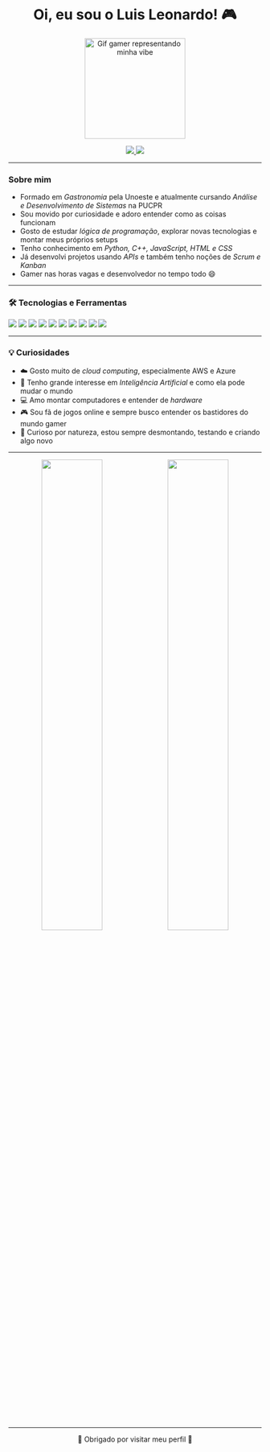 <h1 align="center">Oi, eu sou o Luis Leonardo! 🎮</h1>

<p align="center">
  <img src="./assets/gif-gamer.gif" width="200" alt="Gif gamer representando minha vibe">
</p>

<p align="center">
  <a href="https://www.linkedin.com/in/luis-leonardo-barbosa-e-silva-7099ab203/" target="_blank">
    <img src="https://img.shields.io/badge/LinkedIn-0077B5?style=for-the-badge&logo=linkedin&logoColor=white"/>
  </a>
  <a href="mailto:luisleonardobs@outlook.com">
    <img src="https://img.shields.io/badge/Email-D14836?style=for-the-badge&logo=gmail&logoColor=white"/>
  </a>
</p>

---

### Sobre mim
- Formado em *Gastronomia* pela Unoeste e atualmente cursando *Análise e Desenvolvimento de Sistemas* na PUCPR  
- Sou movido por curiosidade e adoro entender como as coisas funcionam  
- Gosto de estudar *lógica de programação*, explorar novas tecnologias e montar meus próprios setups  
- Tenho conhecimento em *Python, C++, JavaScript, HTML e CSS*  
- Já desenvolvi projetos usando *APIs* e também tenho noções de *Scrum e Kanban*  
- Gamer nas horas vagas e desenvolvedor no tempo todo 😄  

---

### 🛠️ Tecnologias e Ferramentas
<p>
  <img src="https://img.shields.io/badge/Python-3776AB?style=for-the-badge&logo=python&logoColor=white"/>
  <img src="https://img.shields.io/badge/C++-00599C?style=for-the-badge&logo=cplusplus&logoColor=white"/>
  <img src="https://img.shields.io/badge/JavaScript-F7DF1E?style=for-the-badge&logo=javascript&logoColor=black"/>
  <img src="https://img.shields.io/badge/HTML5-E34F26?style=for-the-badge&logo=html5&logoColor=white"/>
  <img src="https://img.shields.io/badge/CSS3-1572B6?style=for-the-badge&logo=css3&logoColor=white"/>
  <img src="https://img.shields.io/badge/Scrum-6DB33F?style=for-the-badge&logo=scrumalliance&logoColor=white"/>
  <img src="https://img.shields.io/badge/Kanban-FF6F00?style=for-the-badge&logo=trello&logoColor=white"/>
  <img src="https://img.shields.io/badge/VSCode-007ACC?style=for-the-badge&logo=visual-studio-code&logoColor=white"/>
  <img src="https://img.shields.io/badge/Git-F05032?style=for-the-badge&logo=git&logoColor=white"/>
  <img src="https://img.shields.io/badge/GitHub-181717?style=for-the-badge&logo=github&logoColor=white"/>
</p>

---

### 💡 Curiosidades
- ☁️ Gosto muito de *cloud computing*, especialmente AWS e Azure  
- 🧠 Tenho grande interesse em *Inteligência Artificial* e como ela pode mudar o mundo  
- 💻 Amo montar computadores e entender de *hardware*  
- 🎮 Sou fã de jogos online e sempre busco entender os bastidores do mundo gamer  
- 🧩 Curioso por natureza, estou sempre desmontando, testando e criando algo novo  

---

<div align="center">

  <img width="49%" src="https://github-readme-stats.vercel.app/api?username=LuisLeonardobs&show_icons=true&theme=tokyonight&include_all_commits=true"/>
  <img width="49%" src="https://github-readme-streak-stats.herokuapp.com/?user=LuisLeonardobs&include_all_commits=true&hide_border=true&theme=tokyonight"/>

</div>

---

<div align="center">
  <p>🚀 Obrigado por visitar meu perfil 🚀</p>
</d>
